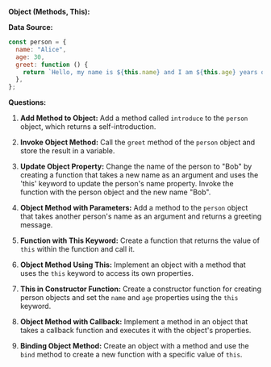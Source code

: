 **Object (Methods, This):**

**Data Source:**

```javascript
const person = {
  name: "Alice",
  age: 30,
  greet: function () {
    return `Hello, my name is ${this.name} and I am ${this.age} years old.`;
  },
};
```

**Questions:**

1. **Add Method to Object:** Add a method called `introduce` to the `person` object, which returns a self-introduction.

2. **Invoke Object Method:** Call the `greet` method of the `person` object and store the result in a variable.

3. **Update Object Property:** Change the name of the person to "Bob" by creating a function that takes a new name as an argument and uses the 'this' keyword to update the person's name property. Invoke the function with the person object and the new name "Bob".

4. **Object Method with Parameters:** Add a method to the `person` object that takes another person's name as an argument and returns a greeting message.

5. **Function with This Keyword:** Create a function that returns the value of `this` within the function and call it.

6. **Object Method Using This:** Implement an object with a method that uses the `this` keyword to access its own properties.

7. **This in Constructor Function:** Create a constructor function for creating person objects and set the `name` and `age` properties using the `this` keyword.

8. **Object Method with Callback:** Implement a method in an object that takes a callback function and executes it with the object's properties.

9. **Binding Object Method:** Create an object with a method and use the `bind` method to create a new function with a specific value of `this`.
